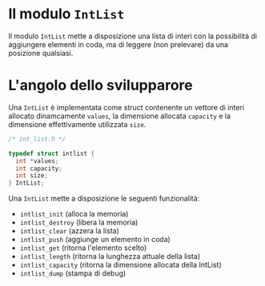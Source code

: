 # Il modulo `IntList`

Il modulo `IntList` mette a disposizione una lista di interi con la possibilità
di aggiungere elementi in coda, ma di leggere (non prelevare) da una posizione qualsiasi.


# L'angolo dello svilupparore

Una `IntList` è implementata come struct contenente un vettore di interi
allocato dinamcamente `values`, la dimensione allocata `capacity` e la
dimensione effettivamente utilizzata `size`.

```c
/* int_list.h */

typedef struct intlist {
  int *values;
  int capacity;
  int size;
} IntList;
```

Una `IntList` mette a disposizione le seguenti funzionalità:
- `intlist_init` (alloca la memoria)
- `intlist_destroy` (libera la memoria)
- `intlist_clear` (azzera la lista)
- `intlist_push` (aggiunge un elemento in coda)
- `intlist_get` (ritorna l'elemento scelto)
- `intlist_length` (ritorna la lunghezza attuale della lista)
- `intlist_capacity` (ritorna la dimensione allocata della IntList)
- `intlist_dump` (stampa di debug)
